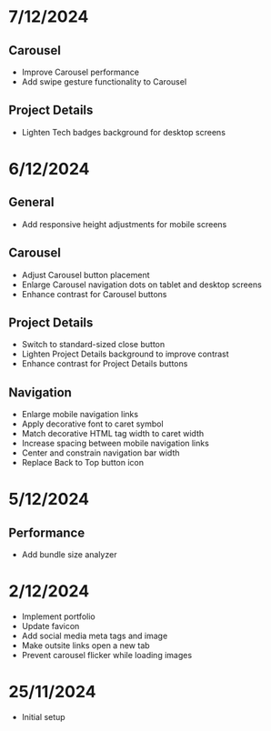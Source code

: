 # 7/12/2024

## Carousel

- Improve Carousel performance
- Add swipe gesture functionality to Carousel

## Project Details

- Lighten Tech badges background for desktop screens

# 6/12/2024

## General

- Add responsive height adjustments for mobile screens

## Carousel

- Adjust Carousel button placement
- Enlarge Carousel navigation dots on tablet and desktop screens
- Enhance contrast for Carousel buttons

## Project Details

- Switch to standard-sized close button
- Lighten Project Details background to improve contrast
- Enhance contrast for Project Details buttons

## Navigation

- Enlarge mobile navigation links
- Apply decorative font to caret symbol
- Match decorative HTML tag width to caret width
- Increase spacing between mobile navigation links
- Center and constrain navigation bar width
- Replace Back to Top button icon

# 5/12/2024

## Performance

- Add bundle size analyzer

# 2/12/2024

- Implement portfolio
- Update favicon
- Add social media meta tags and image
- Make outsite links open a new tab
- Prevent carousel flicker while loading images

# 25/11/2024

- Initial setup

